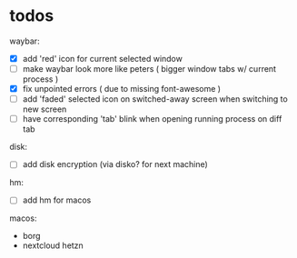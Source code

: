 # todos
waybar:
- [x] add 'red' icon for current selected window
- [ ] make waybar look more like peters ( bigger window tabs w/ current process )
- [x] fix unpointed errors ( due to missing font-awesome )
- [ ] add 'faded' selected icon on switched-away screen when switching to new screen
- [ ] have corresponding 'tab' blink when opening running process on diff tab

disk:
- [ ] add disk encryption (via disko? for next machine)

hm:
- [ ] add hm for macos

macos:
- borg
- nextcloud hetzn
